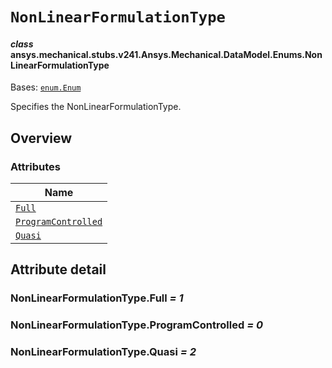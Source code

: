 # `NonLinearFormulationType`



#### *class* ansys.mechanical.stubs.v241.Ansys.Mechanical.DataModel.Enums.NonLinearFormulationType

Bases: [`enum.Enum`](https://docs.python.org/3/library/enum.html#enum.Enum)

Specifies the NonLinearFormulationType.

<!-- !! processed by numpydoc !! -->

<a id="overview"></a>

## Overview

### Attributes

| Name |
| ---------------------------------------------------------------------------------------------------------------------------------------------------- |
| [`Full`](../../../../../v242/Ansys/Mechanical/DataModel/Enums/NonLinearFormulationType.md#NonLinearFormulationType.Full) |
| [`ProgramControlled`](../../../../../v242/Ansys/Mechanical/DataModel/Enums/NonLinearFormulationType.md#NonLinearFormulationType.ProgramControlled) |
| [`Quasi`](../../../../../v242/Ansys/Mechanical/DataModel/Enums/NonLinearFormulationType.md#NonLinearFormulationType.Quasi) |

<a id="attribute-detail"></a>

## Attribute detail

<a id="NonLinearFormulationType.Full"></a>

### NonLinearFormulationType.Full *= 1*

<a id="NonLinearFormulationType.ProgramControlled"></a>

### NonLinearFormulationType.ProgramControlled *= 0*

<a id="NonLinearFormulationType.Quasi"></a>

### NonLinearFormulationType.Quasi *= 2*


